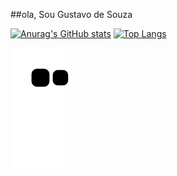 ##ola, Sou Gustavo de Souza

[![Anurag's GitHub stats](https://github-readme-stats.vercel.app/api?username=khnum782&show_icons=true&theme=midnight-purple&hide_border=true&border_radius=5.5)](https://github.com/khnum782)   [![Top Langs](https://github-readme-stats.vercel.app/api/top-langs/?username=anuraghazra&layout=compact&theme=midnight-purple&card_width=465rem)](https://github.com/khnum782)

![snake gif](https://github.com/khnum782/khnum782/blob/output/github-contribution-grid-snake.svg)
